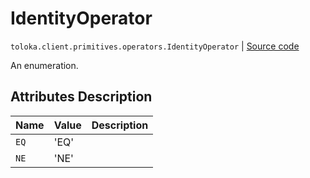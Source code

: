 # IdentityOperator
`toloka.client.primitives.operators.IdentityOperator` | [Source code](https://github.com/Toloka/toloka-kit/blob/v0.1.25/src/client/primitives/operators.py#L37)

An enumeration.

## Attributes Description

| Name | Value | Description |
| :------| :-----------| :----------| 
`EQ`|'EQ'|<p></p>
`NE`|'NE'|<p></p>
